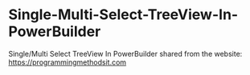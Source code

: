 # Single-Multi-Select-TreeView-In-PowerBuilder
Single/Multi Select TreeView In PowerBuilder
shared from the website: https://programmingmethodsit.com
